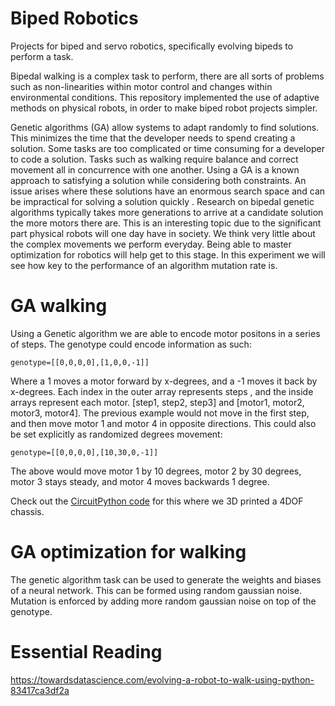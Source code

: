 # Biped Robotics
Projects for biped and servo robotics, specifically evolving bipeds to perform a task.

Bipedal walking is a complex task to perform, there are all sorts of problems such as non-linearities within motor control and changes within environmental conditions. This repository implemented the use of adaptive methods on physical robots, in order to make biped robot projects simpler.

Genetic algorithms (GA) allow systems to adapt randomly to find solutions. This minimizes the time that the developer needs to spend creating a solution. Some tasks are too complicated or time consuming for a developer to code a solution. Tasks such as walking require balance and correct movement all in concurrence with one another. Using a GA is a known approach to satisfying a solution while considering both constraints. An issue arises where these
solutions have an enormous search space and can be impractical for solving a solution quickly . Research on bipedal genetic algorithms typically takes more
generations to arrive at a candidate solution the more motors there are.
This is an interesting topic due to the significant part physical robots will one day have in society. We think very little about the complex movements we perform everyday. Being able to master optimization for robotics will help get to this stage. In this experiment we will see how key to the performance of an
algorithm mutation rate is.

# GA walking
Using a Genetic algorithm we are able to encode motor positons in a series of steps. The genotype could encode information as such:
```
genotype=[[0,0,0,0],[1,0,0,-1]]
```
Where a 1 moves a motor forward by x-degrees, and a -1 moves it back by x-degrees. Each index in the outer array represents steps , and the inside arrays represent each motor. [step1, step2, step3] and [motor1, motor2, motor3, motor4]. The previous example would not move in the first step, and then move motor 1 and motor 4 in opposite directions. This could also be set explicitly as randomized degrees movement:
```
genotype=[[0,0,0,0],[10,30,0,-1]]
```
The above would move motor 1 by 10 degrees, motor 2 by 30 degrees, motor 3 stays steady, and motor 4 moves backwards 1 degree.

Check out the [CircuitPython code](https://github.com/shepai/Biped/tree/main/CircuitPython) for this where we 3D printed a 4DOF chassis. 
# GA optimization for walking
The genetic algorithm task can be used to generate the weights and biases of a neural network. This can be formed using random gaussian noise. Mutation is enforced by adding more random gaussian noise on top of the genotype.

# Essential Reading
https://towardsdatascience.com/evolving-a-robot-to-walk-using-python-83417ca3df2a
